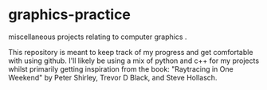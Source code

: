 # graphics-practice
miscellaneous projects relating to computer graphics .

This repository is meant to keep track of my progress and get comfortable with using github. 
I'll likely be using a mix of python and c++ for my projects whilst primarily getting inspiration from the book: 
"Raytracing in One Weekend" by Peter Shirley, Trevor D Black, and Steve Hollasch.
